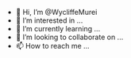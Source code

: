 - 👋 Hi, I’m @WycliffeMurei
- 👀 I’m interested in ...
- 🌱 I’m currently learning ...
- 💞️ I’m looking to collaborate on ...
- 📫 How to reach me ...

<!---
WycliffeMurei/WycliffeMurei is a ✨ special ✨ repository because its `README.md` (this file) appears on your GitHub profile.
You can click the Preview link to take a look at your changes.
--->
